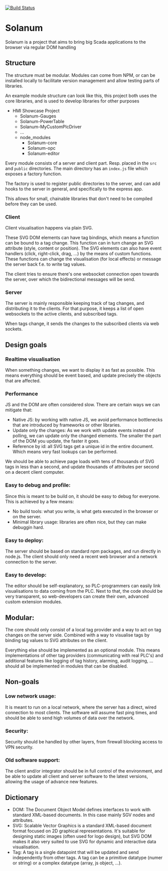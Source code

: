 
[![Build Status](https://api.travis-ci.com/sanderd17/solanum.png?branch=master)](https://travis-ci.com/sanderd17/solanum)

# Solanum

Solanum is a project that aims to bring big Scada applications to the browser via regular DOM handling


## Structure

The structure must be modular. Modules can come from NPM, or can be installed locally to facilitate version management and allow testing parts of libraries.

An example module structure can look like this, this project both uses the core libraries, and is used to develop libraries for other purposes

 * HMI Showcase Project
   * Solanum-Gauges
   * Solanum-PowerTable
   * Solanum-MyCustomPlcDriver
   * ...
   * node_modules
     * Solanum-core
     * Solanum-opc
     * Solanum-editor


Every module consists of a server and client part. Resp. placed in the `src` and `public` directories. The main directory has an `index.js` file which exposes a factory function.

The factory is used to register public directories to the server, and can add hooks to the server in general, and specifically to the express app.

This allows for small, chainable libraries that don't need to be compiled before they can be used.

### Client

Client visualisation happens via plain SVG.

These SVG DOM elements can have tag bindings, which means a function can be bound to a tag change. This function can in turn change an SVG attribute (style, content or position).
The SVG elements can also have event handlers (click, right-click, drag, ...) by the means of custom functions.
These functions can change the visualisation (for local effects) or message the server back f.e. to write tag values.

The client tries to ensure there's one websocket connection open towards the server, over which the bidirectional messages will be send.

### Server

The server is mainly responsible keeping track of tag changes, and distributing it to the clients. For that purpose, it keeps a list of open websockets to the active clients, and subscribed tags.

When tags change, it sends the changes to the subscribed clients via web sockets.

## Design goals

### Realtime visualisation
When something changes, we want to display it as fast as possible.
This means everything should be event based, and update precisely the objects that are affected.

### Performance
JS and the DOM are often considered slow.
There are certain ways we can mitigate that:
* Native JS: by working with native JS, we avoid performance bottlenecks that are introduced by frameworks or other libraries.
* Update only the changes: As we work with update events instead of polling, we can update only the changed elements. The smaller the part of the DOM you update, the faster it goes.
* Reference by id: all SVG tags get a unique id in the entire document. Which means very fast lookups can be performed.

We should be able to achieve page loads with tens of thousands of SVG tags in less than a second, and update thousands of attributes per second on a decent client computer.

### Easy to debug and profile:
Since this is meant to be build on, it should be easy to debug for everyone.
This is achieved by a few means:

* No build tools: what you write, is what gets executed in the browser or on the server.
* Minimal library usage: libraries are often nice, but they can make debuggin hard.

### Easy to deploy:
The server should be based on standard npm packages, and run directly in node.js.
The client should only need a recent web browser and a network connection to the server.


### Easy to develop:
The editor should be self-explanatory, so PLC-programmers can easily link visualisations to data coming from the PLC.
Next to that, the code should be very transparent, so web-developers can create their own, advanced custom extension modules.

## Modular:
The core should only consist of a local tag provider and a way to act on tag changes on the server side. Combined with a way to visualise tags by binding tag values to SVG attributes on the client.

Everything else should be implemented as an optional module. This means implementations of other tag providers (communicating with real PLC's) and additional features like logging of tag history, alarming, audit logging, ... should all be implemented in modules that can be disabled.

## Non-goals

### Low network usage:
It is meant to run on a local network, where the server has a direct, wired connection to most clients.
The software will assume fast ping times, and should be able to send high volumes of data over the network.

### Security:
Security should be handled by other layers, from firewall blocking access to VPN security.

### Old software support:
The client and/or integrator should be in full control of the environment, and be able to update all client and server software to the latest versions, allowing the usage of advance new features.

## Dictionary

* DOM: The Document Object Model defines interfaces to work with standard XML-based documents. In this case mainly SGV nodes and attributes.
* SVG: Scalable Vector Graphics is a standard XML-based document format focused on 2D graphical representations. It's suitable for designing static images (often used for logo design), but SVG DOM makes it also very suited to use SVG for dynamic and interactive data visualisation.
* Tag: A tag is a single datapoint that will be updated and send independently from other tags. A tag can be a primitive datatype (numer or string) or a complex datatype (array, js object, ...).

